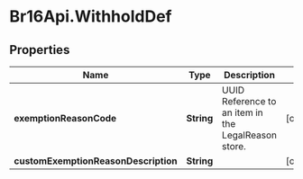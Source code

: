# Br16Api.WithholdDef

## Properties
Name | Type | Description | Notes
------------ | ------------- | ------------- | -------------
**exemptionReasonCode** | **String** | UUID Reference to an item in the LegalReason store. | [optional] 
**customExemptionReasonDescription** | **String** |  | [optional] 


